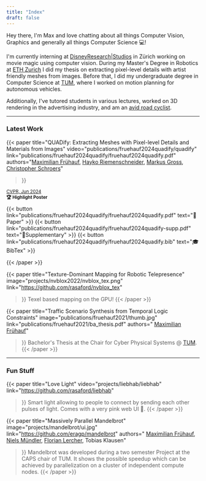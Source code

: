 ```yaml
---
title: "Index"
draft: false
---
```



Hey there, I'm Max and love chatting about all things Computer Vision, Graphics and generally all things Computer Science 💻!

I'm currently interning at [DisneyResearch|Studios](https://studios.disneyresearch.com/) in Zürich working on movie magic using computer vision.
During my Master's Degree in Robotics at [ETH Zurich](https://ethz.ch) I did my thesis on extracting pixel-level details with artist friendly meshes from images.
Before that, I did my undergraduate degree in Computer Science at [TUM](https://tum.de), where I worked on motion planning for autonomous vehicles.

Additionally, I've tutored students in various lectures, worked on 3D rendering in the advertising industry, and am an [avid road cyclist](fun/cycling.jpg).

____

### Latest Work

{{< paper   title="QUADify: Extracting Meshes with Pixel-level Details and Materials from Images"
            video="publications/fruehauf2024quadify/quadify"
            link="publications/fruehauf2024quadify/fruehauf2024quadify.pdf"
            authors="<a href='.'>Maximilian Frühauf</a>, <a href='https://studios.disneyresearch.com/people/hayko-riemenschneider/'>Hayko Riemenschneider</a>, <a href='https://cgl.ethz.ch/people/grossm/'>Markus Gross</a>, <a href='https://studios.disneyresearch.com/people/christopher-schroers/'>Christopher Schroers</a>"

>}}

<small>
    <a href="https://cvpr.thecvf.com/virtual/2024/poster/30511">CVPR, Jun 2024</a><br/>
    <strong>🏆 Highlight Poster</strong>
</small>

<div style="margin-top:10px;">
    {{< button link="publications/fruehauf2024quadify/fruehauf2024quadify.pdf" text="📄Paper" >}}
    {{< button link="publications/fruehauf2024quadify/fruehauf2024quadify-supp.pdf" text="📄Supplementary" >}}
    {{< button link="publications/fruehauf2024quadify/fruehauf2024quadify.bib" text="🎓BibTex" >}}
</div>

<!-- Master's Thesis at <a href="https://studios.disneyresearch.com">DisneyResearch|Studios</a> -->
{{< /paper >}}

{{< paper   title="Texture-Dominant Mapping for Robotic Telepresence"
            image="projects/nvblox2022/nvblox_tex.png"
            link="https://github.com/rasaford/nvblox_tex"
>}}
Texel based mapping on the GPU!
{{< /paper >}}

{{< paper   title="Traffic Scenario Synthesis from Temporal Logic Constraints"
            image="publications/fruehauf2021/thumb.jpg"
            link="publications/fruehauf2021/ba_thesis.pdf"
            authors=" <a href='.'>Maximilian Frühauf</a>"
>}}
Bachelor's Thesis at the Chair for Cyber Physical Systems @ <a href="https://tum.de">TUM</a>.
{{< /paper >}}

____

### Fun Stuff

{{< paper   title="Love Light"
            video="projects/liebhab/liebhab"
            link="https://github.com/rasaford/liebhab"
>}}
Smart light allowing to people to connect by sending each other pulses of light.
Comes with a very pink web UI 🩷.
{{< /paper >}}


{{< paper   title="Massively Parallel Mandelbrot"
            image="projects/mandelbrot/ui.jpg"
            link="https://github.com/eragp/mandelbrot"
            authors=" <a href='.'>Maximilian Frühauf</a>, <a href='https://nielstron.de/'>Niels Mündler</a>, <a href='https://www.ce.cit.tum.de/cps/members/florian-lercher-msc/'>Florian Lercher</a>, Tobias Klausen"
>}}
Mandelbrot was developed during a two semester Project at the CAPS chair of TUM. It shows the possible speedup which can be achieved by parallelization on a cluster of independent compute nodes.
{{< /paper >}}
